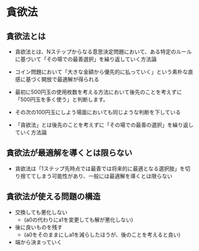 # 貪欲法

## 貪欲法とは
- 貪欲法とは、Nステップからなる意思決定問題において、ある特定のルールに基づいて「その場での最善選択」を繰り返していく方法論

- コイン問題において「大きな金額から優先的に払っていく」という素朴な直感に基づく開放で最適解が得られる
- 最初に500円玉の使用枚数を考える方法において後先のことを考えずに「500円玉を多く使う」と判断します。
- その次の100円玉にしよう場面においても同じような判断を下している
- 「貪欲法」とは後先のことを考えずに「その場での最善の選択」を繰り返していく方法論

## 貪欲法が最適解を導くとは限らない
- 貪欲法は「1ステップ先時点では最善では将来的に最適となる選択肢」を切り捨ててしまう可能性があり、一般には最適解を導くとは限らない

## 貪欲法が使える問題の構造
- 交換しても悪化しない
  - (a0の代わりにa1を変更しても解が悪化しない)
- 後に良いものを残す
  - (a0をそのままにしa1を減らしたほうが、後のことを考えると良い)
- 端から決まっていく


